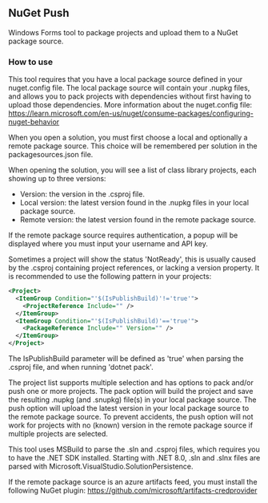 ## NuGet Push

Windows Forms tool to package projects and upload them to a NuGet package source.

### How to use

This tool requires that you have a local package source defined in your nuget.config file.
The local package source will contain your .nupkg files, and allows you to pack projects with dependencies without first having to upload those dependencies.
More information about the nuget.config file: https://learn.microsoft.com/en-us/nuget/consume-packages/configuring-nuget-behavior

When you open a solution, you must first choose a local and optionally a remote package source.
This choice will be remembered per solution in the packagesources.json file.

When opening the solution, you will see a list of class library projects, each showing up to three versions:
- Version: the version in the .csproj file.
- Local version: the latest version found in the .nupkg files in your local package source.
- Remote version: the latest version found in the remote package source.

If the remote package source requires authentication, a popup will be displayed where you must input your username and API key.

Sometimes a project will show the status 'NotReady', this is usually caused by the .csproj containing project references, or lacking a version property.
It is recommended to use the following pattern in your projects:
```xml
<Project>
  <ItemGroup Condition="'$(IsPublishBuild)'!='true'">
    <ProjectReference Include="" />
  </ItemGroup>
  <ItemGroup Condition="'$(IsPublishBuild)'=='true'">
    <PackageReference Include="" Version="" />
  </ItemGroup>
</Project>
```
The IsPublishBuild parameter will be defined as 'true' when parsing the .csproj file, and when running 'dotnet pack'.

The project list supports multiple selection and has options to pack and/or push one or more projects.
The pack option will build the project and save the resulting .nupkg (and .snupkg) file(s) in your local package source.
The push option will upload the latest version in your local package source to the remote package source.
To prevent accidents, the push option will not work for projects with no (known) version in the remote package source if multiple projects are selected.

This tool uses MSBuild to parse the .sln and .csproj files, which requires you to have the .NET SDK installed.
Starting with .NET 8.0, .sln and .slnx files are parsed with Microsoft.VisualStudio.SolutionPersistence.

If the remote package source is an azure artifacts feed, you must install the following NuGet plugin: https://github.com/microsoft/artifacts-credprovider
